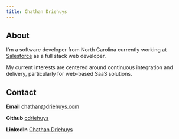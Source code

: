 ```yaml
---
title: Chathan Driehuys
---
```


## About

I'm a software developer from North Carolina currently working at
[Salesforce][salesforce] as a full stack web developer.

My current interests are centered around continuous integration and delivery,
particularly for web-based SaaS solutions.

## Contact

**Email**
[chathan@driehuys.com](mailto:chathan@driehuys.com)

**Github**
[cdriehuys](https://github.com/cdriehuys)

**LinkedIn**
[Chathan Driehuys](https://www.linkedin.com/in/chathan-driehuys/)

[salesforce]: https://www.salesforce.com/
